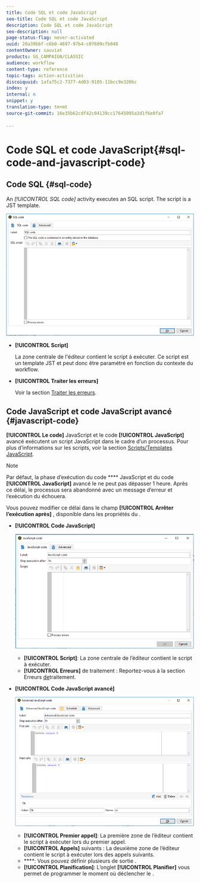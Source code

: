 ```yaml
---
title: Code SQL et code JavaScript
seo-title: Code SQL et code JavaScript
description: Code SQL et code JavaScript
seo-description: null
page-status-flag: never-activated
uuid: 20a39bbf-c6b0-4697-97b4-c07609cfb048
contentOwner: sauviat
products: SG_CAMPAIGN/CLASSIC
audience: workflow
content-type: reference
topic-tags: action-activities
discoiquuid: 1afa75c2-7377-4d03-9105-11bcc9e3206c
index: y
internal: n
snippet: y
translation-type: tm+mt
source-git-commit: 16e35b62cdf42c04139cc17645095a3d1f6e0fa7

---
```



# Code SQL et code JavaScript{#sql-code-and-javascript-code}

## Code SQL {#sql-code}

An **[!UICONTROL SQL code*]* activity executes an SQL script. The script is a JST template.

![](assets/sql_code.png)

* **[!UICONTROL Script]**

   La zone centrale de l&#39;éditeur contient le script à exécuter. Ce script est un template JST et peut donc être paramétré en fonction du contexte du workflow.

* **[!UICONTROL Traiter les erreurs]**

   Voir la section [Traiter les erreurs](../../workflow/using/monitoring-workflow-execution.md#processing-errors).

## Code JavaScript et code JavaScript avancé {#javascript-code}

**[!UICONTROL Le code]** JavaScript et le code **[!UICONTROL JavaScript]** avancé  exécutent un script JavaScript dans le cadre d’un processus. Pour plus d’informations sur les scripts, voir la section [Scripts/Templates JavaScript](../../workflow/using/javascript-scripts-and-templates.md).

>[!NOTE]
>
>Par défaut, la phase d’exécution du code **** JavaScript et du code **[!UICONTROL JavaScript]** avancé  le  ne peut pas dépasser 1 heure. Après ce délai, le processus sera abandonné avec un message d’erreur et l’exécution du   échouera.
>
>Vous pouvez modifier ce délai dans le champ **[!UICONTROL Arrêter l’exécution après]** , disponible dans les propriétés  du .

* **[!UICONTROL Code JavaScript]**

   ![](assets/javascript_code.png)

   * **[!UICONTROL Script]**: La zone centrale de l’éditeur contient le script à exécuter.
   * **[!UICONTROL Erreurs]** de traitement : Reportez-vous à la section Erreurs [de](../../workflow/using/monitoring-workflow-execution.md#processing-errors)traitement.

* **[!UICONTROL Code JavaScript avancé]**

   ![](assets/advanced_javascript_code.png)

   * **[!UICONTROL Premier appel]**: La première zone de l’éditeur contient le script à exécuter lors du premier appel.
   * **[!UICONTROL Appels]** suivants : La deuxième zone de l’éditeur contient le script à exécuter lors des appels suivants.
   * ****: Vous pouvez définir plusieurs   de sortie .
   * **[!UICONTROL Planification]**: L’onglet **[!UICONTROL Planifier]** vous permet de programmer le moment où déclencher le  .

